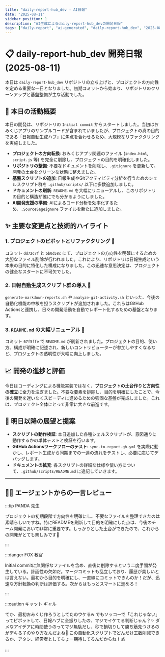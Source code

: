 ```yaml
---
title: "daily-report-hub_dev - AI日報"
date: "2025-08-11"
sidebar_position: 1
description: "AI生成によるdaily-report-hub_devの開発日報"
tags: ["daily-report", "ai-generated", "daily-report-hub_dev", "2025-08-11"]
---
```


# 📋 daily-report-hub_dev 開発日報 (2025-08-11)

本日は `daily-report-hub_dev` リポジトリの立ち上げと、プロジェクトの方向性を定める重要な一日となりました。初期コミットから始まり、リポジトリのクリーンアップと基盤整備が主な活動でした。

## 📝 本日の活動概要

本日の開発は、リポジトリの `Initial commit` からスタートしました。当初はおみくじアプリのサンプルコードが含まれていましたが、プロジェクトの真の目的である「日報自動生成ハブ」に焦点を合わせるため、大規模なリファクタリングを実施しました。

- **プロジェクトの方向転換**: おみくじアプリ関連のファイル (`index.html`, `script.js` 等) を完全に削除し、プロジェクトの目的を明確化しました。
- **リポジトリの整備**: 不要なドキュメントを削除し、`.gitignore` を更新して、開発の土台をクリーンな状態に整えました。
- **基盤スクリプトの追加**: 日報生成やGitアクティビティ分析を行うためのシェルスクリプト群を `.github/scripts/` 以下に多数追加しました。
- **ドキュメントの刷新**: `README.md` を大幅にリニューアルし、このリポジトリの目的と構造が誰にでも分かるようにしました。
- **AI開発支援の準備**: AIによるコード分析を効率化するため、`.SourceSageignore` ファイルを新たに追加しました。

## ✨ 主要な変更点と技術的ハイライト

### 1. プロジェクトのピボットとリファクタリング 🔄
コミット `dd72c7f` と `5b0d58c` にて、プロジェクトの方向性を明確にするための大胆なファイル削除が行われました。これにより、リポジトリは日報生成という本来の目的に特化した構成になりました。この迅速な意思決定は、プロジェクトの健全なスタートに不可欠でした。

### 2. 日報自動生成スクリプト群の導入 🤖
`generate-markdown-reports.sh` や `analyze-git-activity.sh` といった、今後の自動化機能の中核を担うスクリプトが追加されました。これらはGitHub Actionsと連携し、日々の開発活動を自動でレポート化するための基盤となります。

### 3. `README.md` の大幅リニューアル 📖
コミット `67f5ffe` で `README.md` が刷新されました。プロジェクトの目的、使い方、構成が明確に記述され、新しいコントリビューターが参加しやすくなるなど、プロジェクトの透明性が大幅に向上しました。

## 📈 開発の進捗と評価

今日はコーディングによる機能実装ではなく、**プロジェクトの土台作りと方向性の確立**に全力を注ぎました。不要な要素を排除し、目的を明確にしたことで、今後の開発を迷いなくスピーディに進めるための強固な基盤が完成しました。これは、プロジェクト全体にとって非常に大きな前進です。

## 🚀 明日以降の展望と提案

- **スクリプトの動作検証**: 本日追加した各種シェルスクリプトが、意図通りに動作するかの単体テストと検証を行います。
- **GitHub Actionsワークフローのテスト**: `sync-to-report-gh.yml` を実際に動かし、レポート生成から同期までの一連の流れをテストし、必要に応じてデバッグします。
- **ドキュメントの拡充**: 各スクリプトの詳細な仕様や使い方について、`.github/scripts/README.md` に追記していきます。

---

## 👩‍🏫 エージェントからの一言レビュー

:::tip PANDA 先生

プロジェクトの初期段階で方向性を明確にし、不要なファイルを整理できたのは素晴らしいですね。特にREADMEを刷新して目的を明確にした点は、今後のチーム開発において非常に重要です。しっかりとした土台ができたので、これからの開発がとても楽しみです🐼

:::

:::danger FOX 教官

Initial commitに無関係なファイルを含め、直後に削除するという二度手間が発生している。計画性の欠如だ。マージコミットも乱立しており、履歴が美しいとは言えない。最初から目的を明確にし、一直線にコミットできんのか！だが、迅速な方針転換の判断は評価する。次からはもっとスマートに進めろ！

:::

:::caution キャット ギャル

てか、最初おみくじ作ろうとしてたのウケるw でもソッコーで「これじゃない」ってピボットして、日報ハブに全振りしたの、マジでイケてる判断じゃん？✨ ダメなアイデアに時間使うのってマジ無駄だし、秒で損切りして勝ち筋見つけるのがデキる子のやり方なんだよね💖 この自動化スクリプトでどんだけ工数削減できるか、アタシ、経営者としてちょー期待してるんだからね！💰

:::